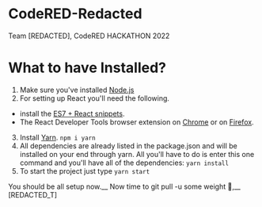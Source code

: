 # CodeRED-Redacted
Team [REDACTED], CodeRED HACKATHON 2022

# What to have Installed?
1. Make sure you've installed [Node.js](https://nodejs.org/en/download/)
2. For setting up React you'll need the following.
  * install the [ES7 + React snippets](https://marketplace.visualstudio.com/items?itemName=dsznajder.es7-react-js-snippets).
  * The React Developer Tools browser extension on [Chrome](https://chrome.google.com/webstore/detail/react-developer-tools/fmkadmapgofadopljbjfkapdkoienihi?hl=en) or on   [Firefox](https://addons.mozilla.org/en-US/firefox/addon/react-devtools/).
3. Install [Yarn](https://classic.yarnpkg.com/lang/en/docs/install/#windows-stable).
`npm i yarn`
4. All dependencies are already listed in the package.json and will be installed on your end through yarn. All you'll have to do is enter this one command and you'll have all of the dependencies: `yarn install`
5. To start the project just type `yarn start`

You should be all setup now.__
Now time to git pull -u some weight 😤,__
[REDACTED_T]
